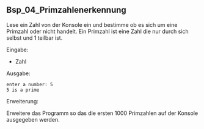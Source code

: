 ##  Bsp_04_Primzahlenerkennung

Lese ein Zahl von der Konsole ein und bestimme ob es sich um eine Primzahl oder nicht handelt.
Ein Primzahl ist eine Zahl die nur durch sich selbst und 1 teilbar ist.

Eingabe:

* Zahl

Ausgabe:

```
enter a number: 5
5 is a prime
```

Erweiterung:

Erweitere das Programm so das die ersten 1000 Primzahlen auf der Konsole ausgegeben werden.

